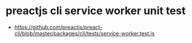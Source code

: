 # preactjs cli service worker unit test
- https://github.com/preactjs/preact-cli/blob/master/packages/cli/tests/service-worker.test.js